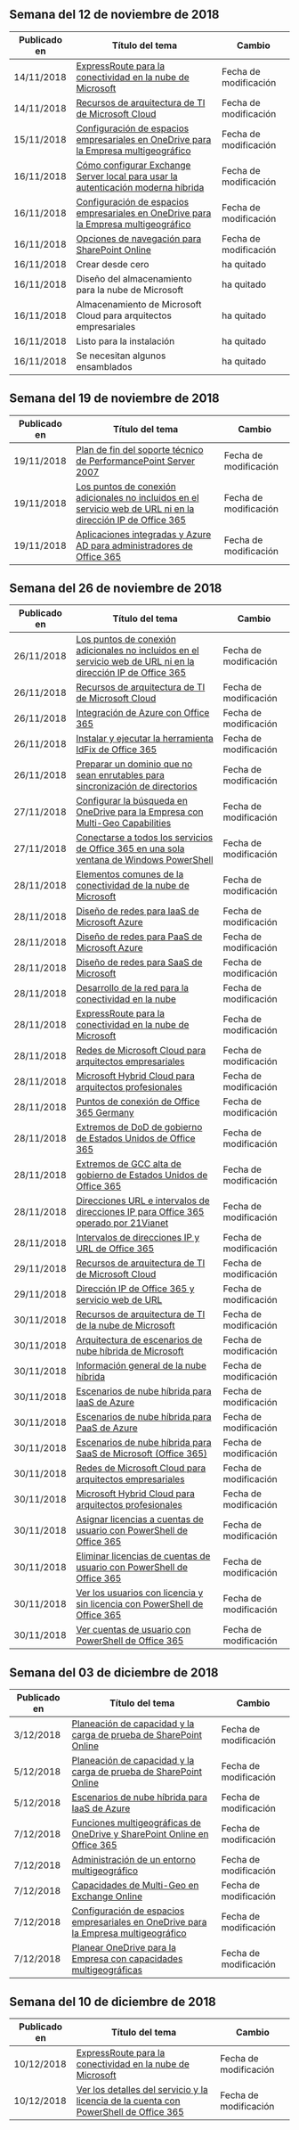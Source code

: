 <!-- This file is generated automatically each week. Changes made to this file will be overwritten.-->




## <a name="week-of-november-12-2018"></a>Semana del 12 de noviembre de 2018


| Publicado en |Título del tema | Cambio |
|------|------------|--------|
| 14/11/2018 | [ExpressRoute para la conectividad en la nube de Microsoft](/Office365/Enterprise/expressroute-for-microsoft-cloud-connectivity) | Fecha de modificación |
| 14/11/2018 | [Recursos de arquitectura de TI de Microsoft Cloud](/Office365/Enterprise/microsoft-cloud-it-architecture-resources) | Fecha de modificación |
| 15/11/2018 | [Configuración de espacios empresariales en OneDrive para la Empresa multigeográfico](/Office365/Enterprise/multi-geo-tenant-configuration) | Fecha de modificación |
| 16/11/2018 | [Cómo configurar Exchange Server local para usar la autenticación moderna híbrida](/Office365/Enterprise/configure-exchange-server-for-hybrid-modern-authentication) | Fecha de modificación |
| 16/11/2018 | [Configuración de espacios empresariales en OneDrive para la Empresa multigeográfico](/Office365/Enterprise/multi-geo-tenant-configuration) | Fecha de modificación |
| 16/11/2018 | [Opciones de navegación para SharePoint Online](/Office365/Enterprise/navigation-options-for-sharepoint-online) | Fecha de modificación |
| 16/11/2018 | Crear desde cero | ha quitado |
| 16/11/2018 | Diseño del almacenamiento para la nube de Microsoft | ha quitado |
| 16/11/2018 | Almacenamiento de Microsoft Cloud para arquitectos empresariales | ha quitado |
| 16/11/2018 | Listo para la instalación | ha quitado |
| 16/11/2018 | Se necesitan algunos ensamblados | ha quitado |


## <a name="week-of-november-19-2018"></a>Semana del 19 de noviembre de 2018


| Publicado en |Título del tema | Cambio |
|------|------------|--------|
| 19/11/2018 | [Plan de fin del soporte técnico de PerformancePoint Server 2007](/Office365/Enterprise/pps-2007-end-of-support) | Fecha de modificación |
| 19/11/2018 | [Los puntos de conexión adicionales no incluidos en el servicio web de URL ni en la dirección IP de Office 365](/Office365/Enterprise/additional-office365-ip-addresses-and-urls) | Fecha de modificación |
| 19/11/2018 | [Aplicaciones integradas y Azure AD para administradores de Office 365](/Office365/Enterprise/integrated-apps-and-azure-ads) | Fecha de modificación |


## <a name="week-of-november-26-2018"></a>Semana del 26 de noviembre de 2018


| Publicado en |Título del tema | Cambio |
|------|------------|--------|
| 26/11/2018 | [Los puntos de conexión adicionales no incluidos en el servicio web de URL ni en la dirección IP de Office 365](/Office365/Enterprise/additional-office365-ip-addresses-and-urls) | Fecha de modificación |
| 26/11/2018 | [Recursos de arquitectura de TI de Microsoft Cloud](/Office365/Enterprise/microsoft-cloud-it-architecture-resources) | Fecha de modificación |
| 26/11/2018 | [Integración de Azure con Office 365](/Office365/Enterprise/azure-integration) | Fecha de modificación |
| 26/11/2018 | [Instalar y ejecutar la herramienta IdFix de Office 365](/Office365/Enterprise/install-and-run-idfix) | Fecha de modificación |
| 26/11/2018 | [Preparar un dominio que no sean enrutables para sincronización de directorios](/Office365/Enterprise/prepare-a-non-routable-domain-for-directory-synchronization) | Fecha de modificación |
| 27/11/2018 | [Configurar la búsqueda en OneDrive para la Empresa con Multi-Geo Capabilities](/Office365/Enterprise/configure-search-for-multi-geo) | Fecha de modificación |
| 27/11/2018 | [Conectarse a todos los servicios de Office 365 en una sola ventana de Windows PowerShell](/Office365/Enterprise/powershell/connect-to-all-office-365-services-in-a-single-windows-powershell-window) | Fecha de modificación |
| 28/11/2018 | [Elementos comunes de la conectividad de la nube de Microsoft](/Office365/Enterprise/common-elements-of-microsoft-cloud-connectivity) | Fecha de modificación |
| 28/11/2018 | [Diseño de redes para IaaS de Microsoft Azure](/Office365/Enterprise/designing-networking-for-microsoft-azure-iaas) | Fecha de modificación |
| 28/11/2018 | [Diseño de redes para PaaS de Microsoft Azure](/Office365/Enterprise/designing-networking-for-microsoft-azure-paas) | Fecha de modificación |
| 28/11/2018 | [Diseño de redes para SaaS de Microsoft](/Office365/Enterprise/designing-networking-for-microsoft-saas) | Fecha de modificación |
| 28/11/2018 | [Desarrollo de la red para la conectividad en la nube](/Office365/Enterprise/evolving-your-network-for-cloud-connectivity) | Fecha de modificación |
| 28/11/2018 | [ExpressRoute para la conectividad en la nube de Microsoft](/Office365/Enterprise/expressroute-for-microsoft-cloud-connectivity) | Fecha de modificación |
| 28/11/2018 | [Redes de Microsoft Cloud para arquitectos empresariales](/Office365/Enterprise/microsoft-cloud-networking-for-enterprise-architects) | Fecha de modificación |
| 28/11/2018 | [Microsoft Hybrid Cloud para arquitectos profesionales](/Office365/Enterprise/microsoft-hybrid-cloud-for-enterprise-architects) | Fecha de modificación |
| 28/11/2018 | [Puntos de conexión de Office 365 Germany](/Office365/Enterprise/office-365-germany-endpoints) | Fecha de modificación |
| 28/11/2018 | [Extremos de DoD de gobierno de Estados Unidos de Office 365](/Office365/Enterprise/office-365-u-s-government-dod-endpoints) | Fecha de modificación |
| 28/11/2018 | [Extremos de GCC alta de gobierno de Estados Unidos de Office 365](/Office365/Enterprise/office-365-u-s-government-gcc-high-endpoints) | Fecha de modificación |
| 28/11/2018 | [Direcciones URL e intervalos de direcciones IP para Office 365 operado por 21Vianet](/Office365/Enterprise/urls-and-ip-address-ranges-21vianet) | Fecha de modificación |
| 28/11/2018 | [Intervalos de direcciones IP y URL de Office 365](/Office365/Enterprise/urls-and-ip-address-ranges) | Fecha de modificación |
| 29/11/2018 | [Recursos de arquitectura de TI de Microsoft Cloud](/Office365/Enterprise/microsoft-cloud-it-architecture-resources) | Fecha de modificación |
| 29/11/2018 | [Dirección IP de Office 365 y servicio web de URL](/Office365/Enterprise/office-365-ip-web-service) | Fecha de modificación |
| 30/11/2018 | [Recursos de arquitectura de TI de la nube de Microsoft](/Office365/Enterprise/microsoft-cloud-it-architecture-resources) | Fecha de modificación |
| 30/11/2018 | [Arquitectura de escenarios de nube híbrida de Microsoft](/Office365/Enterprise/architecture-of-microsoft-hybrid-cloud-scenarios) | Fecha de modificación |
| 30/11/2018 | [Información general de la nube híbrida](/Office365/Enterprise/hybrid-cloud-overview) | Fecha de modificación |
| 30/11/2018 | [Escenarios de nube híbrida para IaaS de Azure](/Office365/Enterprise/hybrid-cloud-scenarios-for-azure-iaas) | Fecha de modificación |
| 30/11/2018 | [Escenarios de nube híbrida para PaaS de Azure](/Office365/Enterprise/hybrid-cloud-scenarios-for-azure-paas) | Fecha de modificación |
| 30/11/2018 | [Escenarios de nube híbrida para SaaS de Microsoft (Office 365)](/Office365/Enterprise/hybrid-cloud-scenarios-for-microsoft-saas-office-365) | Fecha de modificación |
| 30/11/2018 | [Redes de Microsoft Cloud para arquitectos empresariales](/Office365/Enterprise/microsoft-cloud-networking-for-enterprise-architects) | Fecha de modificación |
| 30/11/2018 | [Microsoft Hybrid Cloud para arquitectos profesionales](/Office365/Enterprise/microsoft-hybrid-cloud-for-enterprise-architects) | Fecha de modificación |
| 30/11/2018 | [Asignar licencias a cuentas de usuario con PowerShell de Office 365](/Office365/Enterprise/powershell/assign-licenses-to-user-accounts-with-office-365-powershell) | Fecha de modificación |
| 30/11/2018 | [Eliminar licencias de cuentas de usuario con PowerShell de Office 365](/Office365/Enterprise/powershell/remove-licenses-from-user-accounts-with-office-365-powershell) | Fecha de modificación |
| 30/11/2018 | [Ver los usuarios con licencia y sin licencia con PowerShell de Office 365](/Office365/Enterprise/powershell/view-licensed-and-unlicensed-users-with-office-365-powershell) | Fecha de modificación |
| 30/11/2018 | [Ver cuentas de usuario con PowerShell de Office 365](/Office365/Enterprise/powershell/view-user-accounts-with-office-365-powershell) | Fecha de modificación |


## <a name="week-of-december-03-2018"></a>Semana del 03 de diciembre de 2018


| Publicado en |Título del tema | Cambio |
|------|------------|--------|
| 3/12/2018 | [Planeación de capacidad y la carga de prueba de SharePoint Online](/Office365/Enterprise/capacity-planning-and-load-testing-sharepoint-online) | Fecha de modificación |
| 5/12/2018 | [Planeación de capacidad y la carga de prueba de SharePoint Online](/Office365/Enterprise/capacity-planning-and-load-testing-sharepoint-online) | Fecha de modificación |
| 5/12/2018 | [Escenarios de nube híbrida para IaaS de Azure](/Office365/Enterprise/hybrid-cloud-scenarios-for-azure-iaas) | Fecha de modificación |
| 7/12/2018 | [Funciones multigeográficas de OneDrive y SharePoint Online en Office 365](/Office365/Enterprise/multi-geo-capabilities-in-onedrive-and-sharepoint-online-in-office-365) | Fecha de modificación |
| 7/12/2018 | [Administración de un entorno multigeográfico](/Office365/Enterprise/administering-a-multi-geo-environment) | Fecha de modificación |
| 7/12/2018 | [Capacidades de Multi-Geo en Exchange Online](/Office365/Enterprise/multi-geo-capabilities-in-exchange-online) | Fecha de modificación |
| 7/12/2018 | [Configuración de espacios empresariales en OneDrive para la Empresa multigeográfico](/Office365/Enterprise/multi-geo-tenant-configuration) | Fecha de modificación |
| 7/12/2018 | [Planear OneDrive para la Empresa con capacidades multigeográficas](/Office365/Enterprise/plan-for-multi-geo) | Fecha de modificación |


## <a name="week-of-december-10-2018"></a>Semana del 10 de diciembre de 2018


| Publicado en |Título del tema | Cambio |
|------|------------|--------|
| 10/12/2018 | [ExpressRoute para la conectividad en la nube de Microsoft](/Office365/Enterprise/expressroute-for-microsoft-cloud-connectivity) | Fecha de modificación |
| 10/12/2018 | [Ver los detalles del servicio y la licencia de la cuenta con PowerShell de Office 365](/Office365/Enterprise/powershell/view-account-license-and-service-details-with-office-365-powershell) | Fecha de modificación |
